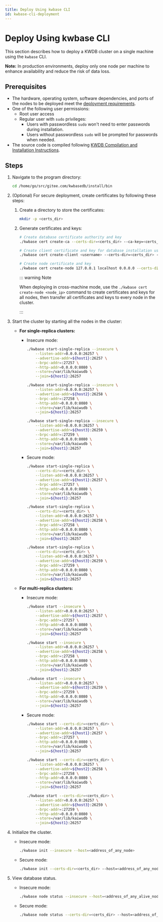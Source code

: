 ```yaml
---
title: Deploy Using kwbase CLI
id: kwbase-cli-deployment
---
```


# Deploy Using kwbase CLI

This section describes how to deploy a KWDB cluster on a single machine using the `kwbase` CLI.

**Note:** In production environments, deploy only one node per machine to enhance availability and reduce the risk of data loss.

## Prerequisites

- The hardware, operating system, software dependencies, and ports of the nodes to be deployed meet the [deployment requirements](../prepare/before-deploy-bare-metal.md#hardware).
- One of the following user permissions:
  - Root user access
  - Regular user with `sudo` privileges:
    - Users with passwordless `sudo` won't need to enter passwords during installation.
    - Users without passwordless `sudo` will be prompted for passwords when needed.
- The source code is compiled following [KWDB Compilation and Installation Instructions](https://gitee.com/kwdb/kwdb/blob/master/README.en.md#compilation-and-installation).

## Steps

1. Navigate to the program directory:

   ```bash
   cd /home/go/src/gitee.com/kwbasedb/install/bin
   ```

2. (Optional) For secure deployment, create certificates by following these steps:

   1. Create a directory to store the certificates:

      ```bash
      mkdir -p <certs_dir>
      ```

   2. Generate certificates and keys:

        ```bash
        # Create database certificate authority and key
        ./kwbase cert create-ca --certs-dir=<certs_dir> --ca-key=<certs_dir>/ca.key && \

        # Create client certificate and key for database installation user (replace username with actual username)
        ./kwbase cert create-client <username> --certs-dir=<certs_dir> --ca-key=<certs_dir>/ca.key && \

        # Create node certificate and key
        ./kwbase cert create-node 127.0.0.1 localhost 0.0.0.0 --certs-dir=<certs_dir> --ca-key=<certs_dir>/ca.key
        ```

      ::: warning Note

      When deploying in cross-machine mode, use the `./kwbase cert create-node <node_ip>` command to create certificates and keys for all nodes, then transfer all certificates and keys to every node in the cluster.

      :::

3. Start the cluster by starting all the nodes in the cluster:

   - **For single-replica clusters:**

        - Insecure mode:

            ```bash
            ./kwbase start-single-replica --insecure \
                --listen-addr=0.0.0.0:26257 \
                --advertise-addr=${host1}:26257 \
                --brpc-addr=:27257 \
                --http-addr=0.0.0.0:8080 \
                --store=/var/lib/kaiwudb \
                --join=${host1}:26257

            ./kwbase start-single-replica --insecure \
                --listen-addr=0.0.0.0:26257 \
                --advertise-addr=${host2}:26258 \
                --brpc-addr=:27258 \
                --http-addr=0.0.0.0:8080 \
                --store=/var/lib/kaiwudb \
                --join=${host1}:26257

            ./kwbase start-single-replica --insecure \
                --listen-addr=0.0.0.0:26257 \
                --advertise-addr=${host3}:26259 \
                --brpc-addr=:27259 \
                --http-addr=0.0.0.0:8080 \
                --store=/var/lib/kaiwudb \
                --join=${host1}:26257
            ```

        - Secure mode:

            ```bash
            ./kwbase start-single-replica \
                --certs-dir=<certs_dir> \
                --listen-addr=0.0.0.0:26257 \
                --advertise-addr=${host1}:26257 \
                --brpc-addr=:27257 \
                --http-addr=0.0.0.0:8080 \
                --store=/var/lib/kaiwudb \
                --join=${host1}:26257

            ./kwbase start-single-replica \
                --certs-dir=<certs_dir> \
                --listen-addr=0.0.0.0:26257 \
                --advertise-addr=${host2}:26258 \
                --brpc-addr=:27258 \
                --http-addr=0.0.0.0:8080 \
                --store=/var/lib/kaiwudb \
                --join=${host1}:26257

            ./kwbase start-single-replica \
                --certs-dir=<certs_dir> \
                --listen-addr=0.0.0.0:26257 \
                --advertise-addr=${host3}:26259 \
                --brpc-addr=:27259 \
                --http-addr=0.0.0.0:8080 \
                --store=/var/lib/kaiwudb \
                --join=${host1}:26257
            ```

   - **For multi-replica clusters:**

        - Insecure mode:

            ```bash
            ./kwbase start --insecure \
                --listen-addr=0.0.0.0:26257 \
                --advertise-addr=${host1}:26257 \
                --brpc-addr=:27257 \
                --http-addr=0.0.0.0:8080 \
                --store=/var/lib/kaiwudb \
                --join=${host1}:26257

            ./kwbase start --insecure \
                --listen-addr=0.0.0.0:26257 \
                --advertise-addr=${host2}:26258 \
                --brpc-addr=:27258 \
                --http-addr=0.0.0.0:8080 \
                --store=/var/lib/kaiwudb \
                --join=${host1}:26257

            ./kwbase start --insecure \
                --listen-addr=0.0.0.0:26257 \
                --advertise-addr=${host3}:26259 \
                --brpc-addr=:27259 \
                --http-addr=0.0.0.0:8080 \
                --store=/var/lib/kaiwudb \
                --join=${host1}:26257
            ```

        - Secure mode:

            ```bash
            ./kwbase start --certs-dir=<certs_dir> \
                --listen-addr=0.0.0.0:26257 \
                --advertise-addr=${host1}:26257 \
                --brpc-addr=:27257 \
                --http-addr=0.0.0.0:8080 \
                --store=/var/lib/kaiwudb \
                --join=${host1}:26257

            ./kwbase start --certs-dir=<certs_dir> \
                --listen-addr=0.0.0.0:26257 \
                --advertise-addr=${host2}:26258 \
                --brpc-addr=:27258 \
                --http-addr=0.0.0.0:8080 \
                --store=/var/lib/kaiwudb \
                --join=${host1}:26257

            ./kwbase start --certs-dir=<certs_dir> \
                --listen-addr=0.0.0.0:26257 \
                --advertise-addr=${host3}:26259 \
                --brpc-addr=:27259 \
                --http-addr=0.0.0.0:8080 \
                --store=/var/lib/kaiwudb \
                --join=${host1}:26257
            ```

6. Initialize the cluster.

    - Insecure mode:

        ```bash
        ./kwbase init --insecure --host=<address_of_any_node>
        ```

    - Secure mode:

        ```bash
        ./kwbase init --certs-dir=<certs_dir> --host=<address_of_any_node>
        ```

7. View database status.

    - Insecure mode:

        ```bash
        ./kwbase node status --insecure --host=<address_of_any_alive_node>
        ```

    - Secure mode:

        ```bash
        ./kwbase node status --certs-dir=<certs_dir> --host=<address_of_any_alive_node>
        ```